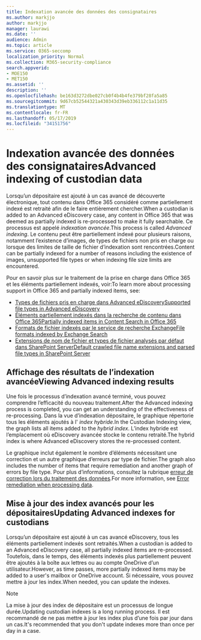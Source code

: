 ```yaml
---
title: Indexation avancée des données des consignataires
ms.author: markjjo
author: markjjo
manager: laurawi
ms.date: ''
audience: Admin
ms.topic: article
ms.service: O365-seccomp
localization_priority: Normal
ms.collection: M365-security-compliance
search.appverid:
- MOE150
- MET150
ms.assetid: ''
description: ''
ms.openlocfilehash: be163d3272dbe027cb0f4b4b4fe379bf28fa5a85
ms.sourcegitcommit: 9d67cb52544321a430343d39eb336112c1a11d35
ms.translationtype: MT
ms.contentlocale: fr-FR
ms.lasthandoff: 05/17/2019
ms.locfileid: "34151756"
---
```

# <a name="advanced-indexing-of-custodian-data"></a><span data-ttu-id="d672b-102">Indexation avancée des données des consignataires</span><span class="sxs-lookup"><span data-stu-id="d672b-102">Advanced indexing of custodian data</span></span>

<span data-ttu-id="d672b-103">Lorsqu’un dépositaire est ajouté à un cas avancé de découverte électronique, tout contenu dans Office 365 considéré comme partiellement indexé est retraité afin de le faire entièrement chercher.</span><span class="sxs-lookup"><span data-stu-id="d672b-103">When a custodian is added to an Advanced eDiscovery case, any content in Office 365 that was deemed as partially indexed is re-processed to make it fully searchable.</span></span>  <span data-ttu-id="d672b-104">Ce processus est appelé *indexation avancée*.</span><span class="sxs-lookup"><span data-stu-id="d672b-104">This process is called *Advanced indexing*.</span></span> <span data-ttu-id="d672b-105">Le contenu peut être partiellement indexé pour plusieurs raisons, notamment l’existence d’images, de types de fichiers non pris en charge ou lorsque des limites de taille de fichier d’indexation sont rencontrées.</span><span class="sxs-lookup"><span data-stu-id="d672b-105">Content can be partially indexed for a number of reasons including the existence of images, unsupported file types or when indexing file size limits are encountered.</span></span>

<span data-ttu-id="d672b-106">Pour en savoir plus sur le traitement de la prise en charge dans Office 365 et les éléments partiellement indexés, voir:</span><span class="sxs-lookup"><span data-stu-id="d672b-106">To learn more about processing support in Office 365 and partially indexed items, see:</span></span>

- [<span data-ttu-id="d672b-107">Types de fichiers pris en charge dans Advanced eDiscovery</span><span class="sxs-lookup"><span data-stu-id="d672b-107">Supported file types in Advanced eDiscovery</span></span>](supported-filetypes-ediscovery20.md)
- [<span data-ttu-id="d672b-108">Éléments partiellement indexés dans la recherche de contenu dans Office 365</span><span class="sxs-lookup"><span data-stu-id="d672b-108">Partially indexed items in Content Search in Office 365</span></span>](https://docs.microsoft.com/en-us/office365/securitycompliance/partially-indexed-items-in-content-search)
- [<span data-ttu-id="d672b-109">Formats de fichier indexés par le service de recherche Exchange</span><span class="sxs-lookup"><span data-stu-id="d672b-109">File formats indexed by Exchange Search</span></span>](https://docs.microsoft.com/en-us/exchange/file-formats-indexed-by-exchange-search-exchange-2013-help)
- [<span data-ttu-id="d672b-110">Extensions de nom de fichier et types de fichier analysés par défaut dans SharePoint Server</span><span class="sxs-lookup"><span data-stu-id="d672b-110">Default crawled file name extensions and parsed file types in SharePoint Server</span></span>](https://docs.microsoft.com/en-us/SharePoint/technical-reference/default-crawled-file-name-extensions-and-parsed-file-types)

## <a name="viewing-advanced-indexing-results"></a><span data-ttu-id="d672b-111">Affichage des résultats de l’indexation avancée</span><span class="sxs-lookup"><span data-stu-id="d672b-111">Viewing Advanced indexing results</span></span>

<span data-ttu-id="d672b-112">Une fois le processus d’indexation avancé terminé, vous pouvez comprendre l’efficacité du nouveau traitement.</span><span class="sxs-lookup"><span data-stu-id="d672b-112">After the Advanced indexing process is completed, you can get an understanding of the effectiveness of re-processing.</span></span>  <span data-ttu-id="d672b-113">Dans la vue d’indexation dépositaire, le graphique répertorie tous les éléments ajoutés à l' *index hybride*.</span><span class="sxs-lookup"><span data-stu-id="d672b-113">In the Custodian Indexing view, the graph lists all items added to the *hybrid index*.</span></span>  <span data-ttu-id="d672b-114">L’index hybride est l’emplacement où eDiscovery avancée stocke le contenu retraité.</span><span class="sxs-lookup"><span data-stu-id="d672b-114">The hybrid index is where Advanced eDiscovery stores the re-processed content.</span></span>

<span data-ttu-id="d672b-115">Le graphique inclut également le nombre d’éléments nécessitant une correction et un autre graphique d’erreurs par type de fichier.</span><span class="sxs-lookup"><span data-stu-id="d672b-115">The graph also includes the number of items that require remediation and another graph of errors by file type.</span></span> <span data-ttu-id="d672b-116">Pour plus d’informations, consultez la rubrique [erreur de correction lors du traitement des données](error-remediation.md).</span><span class="sxs-lookup"><span data-stu-id="d672b-116">For more information, see [Error remediation when processing data](error-remediation.md).</span></span>

## <a name="updating-advanced-indexes-for-custodians"></a><span data-ttu-id="d672b-117">Mise à jour des index avancés pour les dépositaires</span><span class="sxs-lookup"><span data-stu-id="d672b-117">Updating Advanced indexes for custodians</span></span>

<span data-ttu-id="d672b-118">Lorsqu’un dépositaire est ajouté à un cas avancé eDiscovery, tous les éléments partiellement indexés sont retraités.</span><span class="sxs-lookup"><span data-stu-id="d672b-118">When a custodian is added to an Advanced eDiscovery case, all partially indexed items are re-processed.</span></span> <span data-ttu-id="d672b-119">Toutefois, dans le temps, des éléments indexés plus partiellement peuvent être ajoutés à la boîte aux lettres ou au compte OneDrive d’un utilisateur.</span><span class="sxs-lookup"><span data-stu-id="d672b-119">However, as time passes, more partially indexed items may be added to a user's mailbox or OneDrive account.</span></span>  <span data-ttu-id="d672b-120">Si nécessaire, vous pouvez mettre à jour les index.</span><span class="sxs-lookup"><span data-stu-id="d672b-120">When needed, you can update the indexes.</span></span>

> [!NOTE]
> <span data-ttu-id="d672b-121">La mise à jour des index de dépositaire est un processus de longue durée.</span><span class="sxs-lookup"><span data-stu-id="d672b-121">Updating custodian indexes is a long running process.</span></span> <span data-ttu-id="d672b-122">Il est recommandé de ne pas mettre à jour les index plus d’une fois par jour dans un cas.</span><span class="sxs-lookup"><span data-stu-id="d672b-122">It's recommended that you don't update indexes more than once per day in a case.</span></span>
